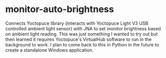 # monitor-auto-brightness
Connects Yoctopuce library (interacts with Yoctopuce Light V3 USB controlled ambient light sensor) with JNA to set monitor brightness based on ambient light reading. This was just something I wanted to try out but then learned it requires Yoctopuce's VirtualHub software to run in the background to work. I plan to come back to this in Python in the future to create a standalone Windows application.
